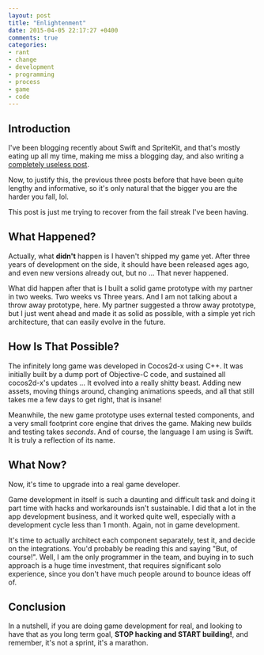 ```yaml
---
layout: post
title: "Enlightenment"
date: 2015-04-05 22:17:27 +0400
comments: true
categories: 
- rant
- change
- development
- programming
- process
- game
- code
---
```


## Introduction

I've been blogging recently about Swift and SpriteKit, and that's mostly eating up all my time, making me miss a blogging day, and also writing a [completely useless post](http://mazyod.com/blog/2015/04/02/brain-dot-dump/).

Now, to justify this, the previous three posts before that have been quite lengthy and informative, so it's only natural that the bigger you are the harder you fall, lol.

This post is just me trying to recover from the fail streak I've been having.

## What Happened?

Actually, what __didn't__ happen is I haven't shipped my game yet. After three years of development on the side, it should have been released ages ago, and even new versions already out, but no ... That never happened.

What did happen after that is I built a solid game prototype with my partner in two weeks. Two weeks vs Three years. And I am not talking about a throw away prototype, here. My partner suggested a throw away prototype, but I just went ahead and made it as solid as possible, with a simple yet rich architecture, that can easily evolve in the future.

## How Is That Possible?

The infinitely long game was developed in Cocos2d-x using C++. It was initially built by a dump port of Objective-C code, and sustained all cocos2d-x's updates ... It evolved into a really shitty beast. Adding new assets, moving things around, changing animations speeds, and all that still takes me a few days to get right, that is insane!

Meanwhile, the new game prototype uses external tested components, and a very small footprint core engine that drives the game. Making new builds and testing takes _seconds_. And of course, the language I am using is Swift. It is truly a reflection of its name.

## What Now?

Now, it's time to upgrade into a real game developer. 

Game development in itself is such a daunting and difficult task and doing it part time with hacks and workarounds isn't sustainable. I did that a lot in the app development business, and it worked quite well, especially with a development cycle less than 1 month. Again, not in game development.

It's time to actually architect each component separately, test it, and decide on the integrations. You'd probably be reading this and saying "But, of course!". Well, I am the only programmer in the team, and buying in to such approach is a huge time investment, that requires significant solo experience, since you don't have much people around to bounce ideas off of.

## Conclusion

In a nutshell, if you are doing game development for real, and looking to have that as you long term goal, __STOP hacking and START building!__, and remember, it's not a sprint, it's a marathon.
